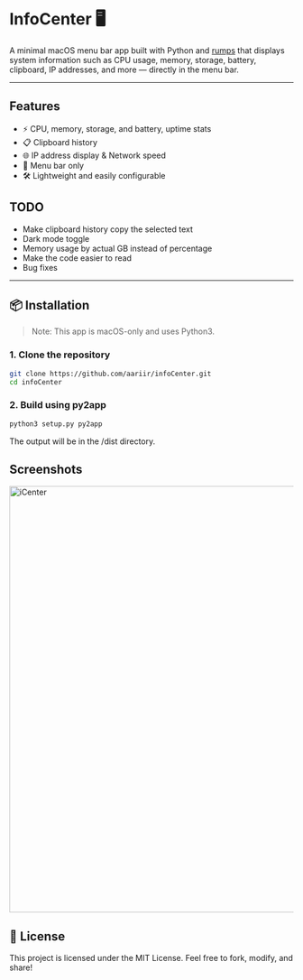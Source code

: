 # InfoCenter 🖥️

A minimal macOS menu bar app built with Python and [rumps](https://github.com/jaredks/rumps) that displays system information such as CPU usage, memory, storage, battery, clipboard, IP addresses, and more — directly in the menu bar.

---

## Features

- ⚡ CPU, memory, storage, and battery, uptime stats
- 📋 Clipboard history
- 🌐 IP address display & Network speed
- 💾 Menu bar only
- 🛠️ Lightweight and easily configurable


## TODO

  - Make clipboard history copy the selected text
  - Dark mode toggle
  - Memory usage by actual GB instead of percentage
  - Make the code easier to read
  - Bug fixes

---

## 📦 Installation

> Note: This app is macOS-only and uses Python3.

### 1. Clone the repository
```bash
git clone https://github.com/aariir/infoCenter.git
cd infoCenter
```

### 2. Build using py2app
```bash
python3 setup.py py2app
```
The output will be in the /dist directory.

## Screenshots

<img width="756" alt="iCenter" src="https://github.com/user-attachments/assets/1b8ee6a8-68f6-4aad-8ca1-f8e9e0bd2d8f" />


## 🧾 License
This project is licensed under the MIT License.
Feel free to fork, modify, and share!
